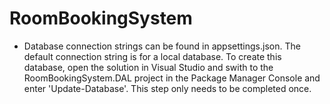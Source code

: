 # RoomBookingSystem
* Database connection strings can be found in appsettings.json. The default connection string is for a local database. To create this database, open the solution in Visual Studio and swith to the RoomBookingSystem.DAL project in the Package Manager Console and enter 'Update-Database'. This step only needs to be completed once. 
